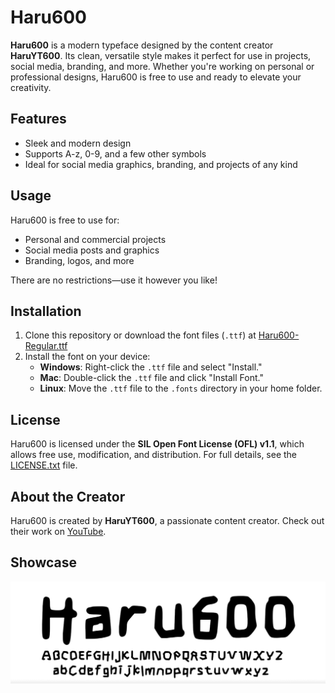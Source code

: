 # Haru600

**Haru600** is a modern typeface designed by the content creator **HaruYT600**. Its clean, versatile style makes it perfect for use in projects, social media, branding, and more. Whether you're working on personal or professional designs, Haru600 is free to use and ready to elevate your creativity.

## Features
- Sleek and modern design
- Supports A-z, 0-9, and a few other symbols
- Ideal for social media graphics, branding, and projects of any kind

## Usage
Haru600 is free to use for:
- Personal and commercial projects
- Social media posts and graphics
- Branding, logos, and more

There are no restrictions—use it however you like!

## Installation
1. Clone this repository or download the font files (`.ttf`) at [Haru600-Regular.ttf](Haru600-Regular.ttf)
2. Install the font on your device:
   - **Windows**: Right-click the `.ttf` file and select "Install."
   - **Mac**: Double-click the `.ttf` file and click "Install Font."
   - **Linux**: Move the `.ttf` file to the `.fonts` directory in your home folder.

## License
Haru600 is licensed under the **SIL Open Font License (OFL) v1.1**, which allows free use, modification, and distribution. For full details, see the [LICENSE.txt](LICENSE.txt) file.

## About the Creator
Haru600 is created by **HaruYT600**, a passionate content creator. Check out their work on [YouTube](https://youtube.com/@HaruYT600).

## Showcase
![Font Sample](IMG_4409.jpeg)
